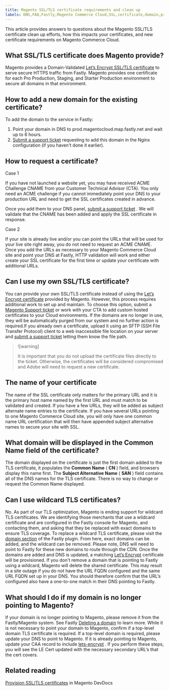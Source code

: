 ```yaml
---
title: Magento SSL/TLS certificate requirements and clean up
labels: DNS,FAQ,Fastly,Magento Commerce Cloud,SSL,certificate,domain,production,staging
---
```


This article provides answers to questions about the Magento SSL/TLS certificate clean up efforts, how this impacts your certificates, and new certificate requirements on Magento Commerce Cloud.

## What SSL/TLS certificate does Magento provide?

Magento provides a Domain-Validated [Let’s Encrypt SSL/TLS certificate](https://letsencrypt.org/) to serve secure HTTPS traffic from Fastly. Magento provides one certificate for each Pro Production, Staging, and Starter Production environment to secure all domains in that environment.

## How to add a new domain for the existing certificate?

To add the domain to the service in Fastly:

1. Point your domain in DNS to prod.magentocloud.map.fastly.net and wait up to 6 hours.
1. [Submit a support ticket](https://support.magento.com/hc/en-us/articles/360000913794#submit-ticket) requesting to add this domain in the Nginx configuration (if you haven't done it earlier).

## How to request a certificate?

Case 1

If you have not launched a website yet, you may have received ACME Challenge CNAME from your Customer Technical Advisor (CTA). You only need an ACME challenge if you cannot immediately point your DNS to your production URL and need to get the SSL certificates created in advance.

Once you add them to your DNS panel, [submit a support ticket](https://support.magento.com/hc/en-us/articles/360000913794#submit-ticket) . We will validate that the CNAME has been added and apply the SSL certificate in response.

Case 2

If your site is already live and/or you can point the URLs that will be used for your live site right away, you do not need to request an ACME CNAME. Once you add the URLs as necessary to your Magento Commerce Cloud site and point your DNS at Fastly, HTTP validation will work and either create your SSL certificate for the first time or update your certificate with additional URLs.

## Can I use my own SSL/TLS certificate?

You can provide your own SSL/TLS certificate instead of using the [Let’s Encrypt certificate](https://letsencrypt.org/) provided by Magento. However, this process requires additional work to set up and maintain. To choose this option, submit a [Magento Support ticket](https://support.magento.com/hc/en-us/articles/360019088251) or work with your CTA to add custom hosted certificates to your Cloud environments. If the domains are no longer in use, they will be automatically purged from our system and no further action is required.If you already own a certificate, upload it using an SFTP (SSH File Transfer Protocol) client to a web inaccessible file location on your server and [submit a support ticket](https://support.magento.com/hc/en-us/articles/360000913794#submit-ticket) letting them know the file path.

>![warning]
>
>It is important that you do not upload the certificate files directly to the ticket. Otherwise, the certificates will be considered compromised and Adobe will need to request a new certificate.

## The name of your certificate

The name of the SSL certificate only matters for the primary URL and it is the primary host name named by the first URL and must match to be validated and created. If you have a few URLs, they will be added as subject alternate name entries to the certificate. If you have several URLs pointing to one Magento Commerce Cloud site, you will only have one common name URL certification that will then have appended subject alternative names to secure your site with SSL.

## What domain will be displayed in the Common Name field of the certificate?

The domain displayed on the certificate is just the first domain added to the TLS certificate, it populates the **Common Name** ( **CN** ) field, and browsers display this name first. The **Subject Alternative Name** ( **SAN** ) field contains all of the DNS names for the TLS certificate. There is no way to change or request the Common Name displayed.

## Can I use wildcard TLS certificates?

No. As part of our TLS optimization, Magento is ending support for wildcard TLS certificates. We are identifying those merchants that use a wildcard certificate and are configured in the Fastly console for Magento, and contacting them, and asking that they be replaced with exact domains to ensure TLS coverage. To replace a wildcard TLS certificate, please visit the [domain section](https://devdocs.magento.com/cloud/cdn/configure-fastly-customize-cache.html#manage-domains) of the Fastly plugin. From here, exact domains can be added, and the wildcard can be removed. Please note, DNS will need to point to Fastly for these new domains to route through the CDN. Once the domains are added and DNS is updated, a matching [Let’s Encrypt](https://letsencrypt.org/) certificate will be provisioned. If you don't remove a domain that is pointing to Fastly using a wildcard, Magento will delete the shared certificate. This may result in a site outage if you do not have the URL FQDN configured and the same URL FQDN set up in your DNS. You should therefore confirm that the URL’s configured also have a one-to-one match in their DNS pointing to Fastly.

## What should I do if my domain is no longer pointing to Magento?

If your domain is no longer pointing to Magento, please remove it from the Fastly/Magento system. See Fastly [Deleting a domain](https://docs.fastly.com/en/guides/working-with-domains#deleting-a-domain) to learn more. While it is not necessary to point your domain to Magento, confirm if a top-level domain TLS certificate is required. If a top-level domain is required, please update your DNS to point to Magento. If it is already pointing to Magento, update your CAA record to include [lets-encrypt](https://letsencrypt.org/) . If you perform these steps, you will see the LE Cert updated with the necessary secondary URL’s that the cert covers.​

## Related reading

 [Provision SSL/TLS certificates](https://devdocs.magento.com/cloud/cdn/configure-fastly.html#provision-ssltls-certificates) in Magento DevDocs
